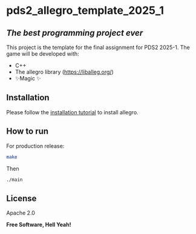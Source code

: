 # pds2_allegro_template_2025_1
## _The best programming project ever_

This project is the template for the final assignment for PDS2 2025-1. The game will be developed with:
- C++ 
- The allegro library (https://liballeg.org/)
- ✨Magic ✨

## Installation

Please follow the [installation tutorial](https://github.com/liballeg/allegro_wiki/wiki/Quickstart) to install allegro.

## How to run

For production release:

```sh
make
```

Then
```sh
./main
```

## License

Apache 2.0

**Free Software, Hell Yeah!**